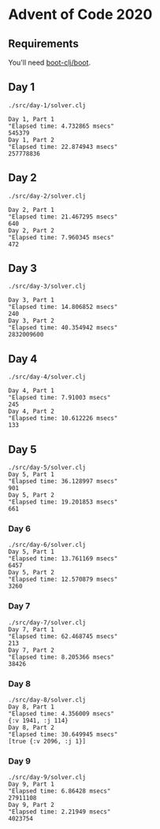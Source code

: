 # Advent of Code 2020

## Requirements

You'll need [boot-clj/boot](https://github.com/boot-clj/boot).

##  Day 1

```shell
./src/day-1/solver.clj

Day 1, Part 1
"Elapsed time: 4.732865 msecs"
545379
Day 1, Part 2
"Elapsed time: 22.874943 msecs"
257778836
```

## Day 2

```shell
./src/day-2/solver.clj

Day 2, Part 1
"Elapsed time: 21.467295 msecs"
640
Day 2, Part 2
"Elapsed time: 7.960345 msecs"
472
```

## Day 3

```shell
./src/day-3/solver.clj

Day 3, Part 1
"Elapsed time: 14.806852 msecs"
240
Day 3, Part 2
"Elapsed time: 40.354942 msecs"
2832009600
```

## Day 4

```shell
./src/day-4/solver.clj

Day 4, Part 1
"Elapsed time: 7.91003 msecs"
245
Day 4, Part 2
"Elapsed time: 10.612226 msecs"
133
```

## Day 5

```shell
./src/day-5/solver.clj
Day 5, Part 1
"Elapsed time: 36.128997 msecs"
901
Day 5, Part 2
"Elapsed time: 19.201853 msecs"
661
```

### Day 6

```shell
./src/day-6/solver.clj
Day 5, Part 1
"Elapsed time: 13.761169 msecs"
6457
Day 5, Part 2
"Elapsed time: 12.570879 msecs"
3260
```

### Day 7

```shell
./src/day-7/solver.clj
Day 7, Part 1
"Elapsed time: 62.468745 msecs"
213
Day 7, Part 2
"Elapsed time: 8.205366 msecs"
38426
```

### Day 8

```shell
./src/day-8/solver.clj
Day 8, Part 1
"Elapsed time: 4.356009 msecs"
{:v 1941, :j 114}
Day 8, Part 2
"Elapsed time: 30.649945 msecs"
[true {:v 2096, :j 1}]
```

### Day 9

```shell
./src/day-9/solver.clj
Day 9, Part 1
"Elapsed time: 6.86428 msecs"
27911108
Day 9, Part 2
"Elapsed time: 2.21949 msecs"
4023754

```
